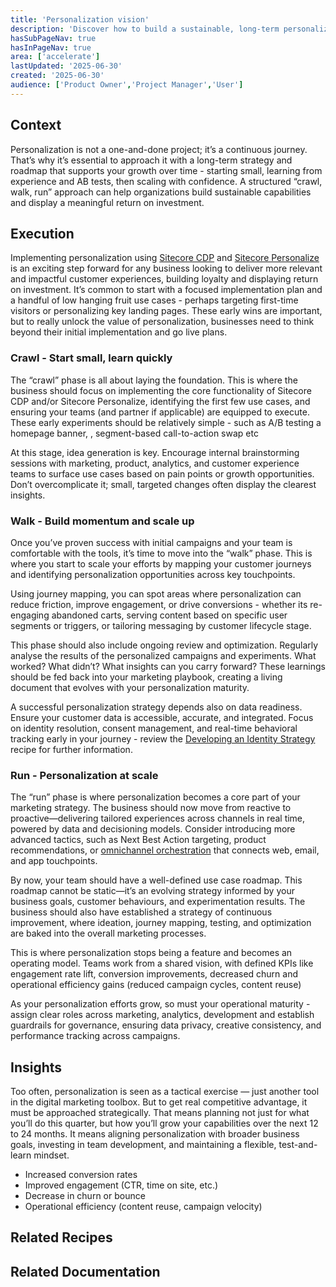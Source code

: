 ```yaml
---
title: 'Personalization vision'
description: 'Discover how to build a sustainable, long-term personalization strategy that grows with your organization. Learn why starting small, testing often, and scaling with purpose is the key to delivering measurable impact.'
hasSubPageNav: true
hasInPageNav: true
area: ['accelerate']
lastUpdated: '2025-06-30'
created: '2025-06-30'
audience: ['Product Owner','Project Manager','User']
---
```


## Context
Personalization is not a one-and-done project; it’s a continuous journey. That’s why it’s essential to approach it with a long-term strategy and roadmap that supports your growth over time - starting small, learning from experience and AB tests, then scaling with confidence. A structured “crawl, walk, run” approach can help organizations build sustainable capabilities and display a meaningful return on investment.

## Execution
Implementing personalization using [Sitecore CDP](https://doc.sitecore.com/cdp) and [Sitecore Personalize](https://doc.sitecore.com/personalize) is an exciting step forward for any business looking to deliver more relevant and impactful customer experiences, building loyalty and displaying return on investment. It’s common to start with a focused implementation plan and a handful of low hanging fruit use cases - perhaps targeting first-time visitors or personalizing key landing pages. These early wins are important, but to really unlock the value of personalization, businesses need to think beyond their initial implementation and go live plans.

### Crawl - Start small, learn quickly
The “crawl” phase is all about laying the foundation. This is where the business should focus on implementing the core functionality of Sitecore CDP and/or Sitecore Personalize, identifying the first few use cases, and ensuring your teams (and partner if applicable) are equipped to execute. These early experiments should be relatively simple - such as A/B testing a homepage banner, , segment-based call-to-action swap etc

At this stage, idea generation is key. Encourage internal brainstorming sessions with marketing, product, analytics, and customer experience teams to surface use cases based on pain points or growth opportunities. Don’t overcomplicate it; small, targeted changes often display the clearest insights.

### Walk - Build momentum and scale up
Once you’ve proven success with initial campaigns and your team is comfortable with the tools, it’s time to move into the “walk” phase. This is where you start to scale your efforts by mapping your customer journeys and identifying personalization opportunities across key touchpoints.

Using journey mapping, you can spot areas where personalization can reduce friction, improve engagement, or drive conversions - whether its re-engaging abandoned carts, serving content based on specific user segments or triggers, or tailoring messaging by customer lifecycle stage.

This phase should also include ongoing review and optimization. Regularly analyse the results of the personalized campaigns and experiments. What worked? What didn’t? What insights can you carry forward? These learnings should be fed back into your marketing playbook, creating a living document that evolves with your personalization maturity.

A successful personalization strategy depends also on data readiness. Ensure your customer data is accessible, accurate, and integrated. Focus on identity resolution, consent management, and real-time behavioral tracking early in your journey - review the [Developing an Identity Strategy](/learn/accelerate/cdp-personalize/pre-development/identity-strategy) recipe for further information.

### Run - Personalization at scale
The “run” phase is where personalization becomes a core part of your marketing strategy. The business should now move from reactive to proactive—delivering tailored experiences across channels in real time, powered by data and decisioning models. Consider introducing more advanced tactics, such as Next Best Action targeting, product recommendations, or [omnichannel orchestration](/learn/accelerate/cdp-personalize/pre-development/omnichannel-preparation) that connects web, email, and app touchpoints.

By now, your team should have a well-defined use case roadmap. This roadmap cannot be static—it’s an evolving strategy informed by your business goals, customer behaviours, and experimentation results. The business should also have established a strategy of continuous improvement, where ideation, journey mapping, testing, and optimization are baked into the overall marketing processes.

This is where personalization stops being a feature and becomes an operating model. Teams work from a shared vision, with defined KPIs like engagement rate lift, conversion improvements, decreased churn and operational efficiency gains (reduced campaign cycles, content reuse)

As your personalization efforts grow, so must your operational maturity - assign clear roles across marketing, analytics, development and establish guardrails for governance, ensuring data privacy, creative consistency, and performance tracking across campaigns.

## Insights

Too often, personalization is seen as a tactical exercise — just another tool in the digital marketing toolbox. But to get real competitive advantage, it must be approached strategically. That means planning not just for what you’ll do this quarter, but how you’ll grow your capabilities over the next 12 to 24 months. It means aligning personalization with broader business goals, investing in team development, and maintaining a flexible, test-and-learn mindset.

- Increased conversion rates
- Improved engagement (CTR, time on site, etc.)
- Decrease in churn or bounce
- Operational efficiency (content reuse, campaign velocity)

## Related Recipes

<Row columns={2}>
  <Link title="Developing an Identity Strategy" link="/learn/accelerate/cdp-personalize/pre-development/identity-strategy" />
  <Link title="Omnichannel Preparation" link="/learn/accelerate/cdp-personalize/pre-development/omnichannel-preparation" />

</Row>

## Related Documentation

<Row columns={2}>
  <Link title="" link="" />
</Row>
